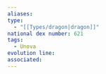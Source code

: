 ```yaml
---
aliases: 
type:
  - "[[Types/dragon|dragon]]"
national dex number: 621
tags:
  - Unova
evolution line: 
associated:
---
```

